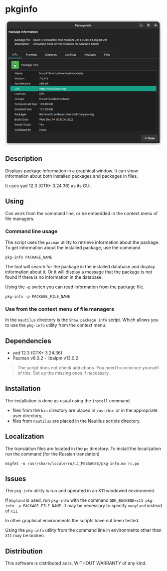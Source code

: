 # pkginfo

<img src="https://github.com/VlaSard/pkginfo/blob/main/screenshot/screen.png" height="400">

## Description

Displays package information in a graphical window. It can show information about both installed packages and packages in files.

It uses yad 12.3 (GTK+ 3.24.36) as its GUI.

## Using

Can work from the command line, or be embedded in the context menu of file managers.

### Command line usage

The script uses the `pacman` utility to retrieve information about the package. To get information about the installed package, use the command

```
pkg-info PACKAGE_NAME
```

The tool will search for the package in the installed database and display information about it. Or it will display a message that the package is not found if there is no information in the database.

Using the `-p` switch you can read information from the package file.

```
pkg-info -p PACKAGE_FILE_NAME
```

### Use from the context menu of file managers

In the `nautilus` directory is the `Show package info` script. Which allows you to use the `pkg-info` utility from the context menu. 

## Dependencies

 - yad 12.3 (GTK+ 3.24.36)
 - Pacman v6.0.2 - libalpm v13.0.2

 > The script does not check addictions. You need to convince yourself of this. Set up the missing ones if necessary.

## Installation

The installation is done as usual using the `install` command.

 - files from the `bin` directory are placed in `/usr/bin` or in the appropriate user directory,
 - files from `nautilus` are placed in the Nautilus scripts directory.

## Localization

The translation files are located in the `po` directory. To install the localization run the command (for the Russian translation)

```
msgfmt -o /usr/share/locale/ru/LC_MESSAGES/pkg-info.mo ru.po
```

## Issues

The `pkg-info` utility is run and operated in an X11 windowed environment.

If `Wayland` is used, run `pkg-info` with the command `GDK_BACKEND=x11 pkg-info -p PACKAGE_FILE_NAME`. It may be necessary to specify `xwayland` instead of `x11`.

In other graphical environments the scripts have not been tested.

Using the `pkg-info` utility from the command line in environments other than `X11` may be broken.

## Distribution

This software is distributed as is, WITHOUT WARRANTY of any kind.

